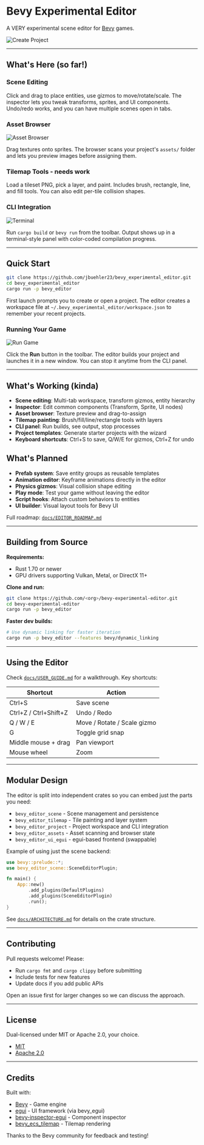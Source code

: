 # Bevy Experimental Editor

A VERY experimental scene editor for [Bevy](https://bevyengine.org/) games.

![Create Project](docs/screenshots/create_project.png)

---

## What's Here (so far!)

### Scene Editing
Click and drag to place entities, use gizmos to move/rotate/scale. The inspector lets you tweak transforms, sprites, and UI components. Undo/redo works, and you can have multiple scenes open in tabs.

### Asset Browser
![Asset Browser](docs/screenshots/asset_browser.png)

Drag textures onto sprites. The browser scans your project's `assets/` folder and lets you preview images before assigning them.

### Tilemap Tools - needs work
Load a tileset PNG, pick a layer, and paint. Includes brush, rectangle, line, and fill tools. You can also edit per-tile collision shapes.

### CLI Integration
![Terminal](docs/screenshots/cli.png)

Run `cargo build` or `bevy run` from the toolbar. Output shows up in a terminal-style panel with color-coded compilation progress.

---

## Quick Start

```bash
git clone https://github.com/jbuehler23/bevy_experimental_editor.git
cd bevy_experimental_editor
cargo run -p bevy_editor
```

First launch prompts you to create or open a project. The editor creates a workspace file at `~/.bevy_experimental_editor/workspace.json` to remember your recent projects.

### Running Your Game
![Run Game](docs/screenshots/run_game.png)

Click the **Run** button in the toolbar. The editor builds your project and launches it in a new window. You can stop it anytime from the CLI panel.

---

## What's Working (kinda)

- **Scene editing**: Multi-tab workspace, transform gizmos, entity hierarchy
- **Inspector**: Edit common components (Transform, Sprite, UI nodes)
- **Asset browser**: Texture preview and drag-to-assign
- **Tilemap painting**: Brush/fill/line/rectangle tools with layers
- **CLI panel**: Run builds, see output, stop processes
- **Project templates**: Generate starter projects with the wizard
- **Keyboard shortcuts**: Ctrl+S to save, Q/W/E for gizmos, Ctrl+Z for undo

## What's Planned

- **Prefab system**: Save entity groups as reusable templates
- **Animation editor**: Keyframe animations directly in the editor
- **Physics gizmos**: Visual collision shape editing
- **Play mode**: Test your game without leaving the editor
- **Script hooks**: Attach custom behaviors to entities
- **UI builder**: Visual layout tools for Bevy UI

Full roadmap: [`docs/EDITOR_ROADMAP.md`](docs/EDITOR_ROADMAP.md)

---

## Building from Source

**Requirements:**
- Rust 1.70 or newer
- GPU drivers supporting Vulkan, Metal, or DirectX 11+

**Clone and run:**
```bash
git clone https://github.com/<org>/bevy-experimental-editor.git
cd bevy-experimental-editor
cargo run -p bevy_editor
```

**Faster dev builds:**
```bash
# Use dynamic linking for faster iteration
cargo run -p bevy_editor --features bevy/dynamic_linking
```

---

## Using the Editor

Check [`docs/USER_GUIDE.md`](docs/USER_GUIDE.md) for a walkthrough. Key shortcuts:

| Shortcut | Action |
| -------- | ------ |
| Ctrl+S | Save scene |
| Ctrl+Z / Ctrl+Shift+Z | Undo / Redo |
| Q / W / E | Move / Rotate / Scale gizmo |
| G | Toggle grid snap |
| Middle mouse + drag | Pan viewport |
| Mouse wheel | Zoom |

---

## Modular Design

The editor is split into independent crates so you can embed just the parts you need:

- `bevy_editor_scene` - Scene management and persistence
- `bevy_editor_tilemap` - Tile painting and layer system
- `bevy_editor_project` - Project workspace and CLI integration
- `bevy_editor_assets` - Asset scanning and browser state
- `bevy_editor_ui_egui` - egui-based frontend (swappable)

Example of using just the scene backend:

```rust
use bevy::prelude::*;
use bevy_editor_scene::SceneEditorPlugin;

fn main() {
    App::new()
        .add_plugins(DefaultPlugins)
        .add_plugins(SceneEditorPlugin)
        .run();
}
```

See [`docs/ARCHITECTURE.md`](docs/ARCHITECTURE.md) for details on the crate structure.

---

## Contributing

Pull requests welcome! Please:
- Run `cargo fmt` and `cargo clippy` before submitting
- Include tests for new features
- Update docs if you add public APIs

Open an issue first for larger changes so we can discuss the approach.

---

## License

Dual-licensed under MIT or Apache 2.0, your choice.

- [MIT](LICENSE-MIT)
- [Apache 2.0](LICENSE-APACHE)

---

## Credits

Built with:
- [Bevy](https://bevyengine.org/) - Game engine
- [egui](https://github.com/emilk/egui) - UI framework (via bevy_egui)
- [bevy-inspector-egui](https://github.com/jakobhellermann/bevy-inspector-egui) - Component inspector
- [bevy_ecs_tilemap](https://github.com/StarArawn/bevy_ecs_tilemap) - Tilemap rendering

Thanks to the Bevy community for feedback and testing!
